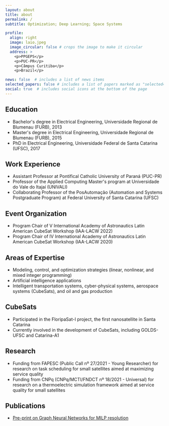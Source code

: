 ```yaml
---
layout: about
title: about
permalink: /
subtitle: Optimization; Deep Learning; Space Systems

profile:
  align: right
  image: laio.jpeg
  image_circular: false # crops the image to make it circular
  address: >
    <p>PPGEPS</p>
    <p>PUC-PR</p>
    <p>Câmpus Curitiba</p>
    <p>Brazil</p>

news: false  # includes a list of news items
selected_papers: false # includes a list of papers marked as "selected={true}"
social: true  # includes social icons at the bottom of the page
---
```


## Education
- Bachelor's degree in Electrical Engineering, Universidade Regional de Blumenau (FURB), 2013
- Master's degree in Electrical Engineering, Universidade Regional de Blumenau (FURB), 2015
- PhD in Electrical Engineering, Universidade Federal de Santa Catarina (UFSC), 2017

## Work Experience
- Assistant Professor at Pontifical Catholic University of Paraná (PUC-PR)
- Professor of the Applied Computing Master's program at Universidade do Vale do Itajaí (UNIVALI)
- Collaborating Professor of the PosAutomação (Automation and Systems Postgraduate Program) at Federal University of Santa Catarina (UFSC)


## Event Organization
- Program Chair of V International Academy of Astronautics Latin American CubeSat Workshop (IAA-LACW 2022)
- Program Chair of IV International Academy of Astronautics Latin American CubeSat Workshop (IAA-LACW 2020)

## Areas of Expertise
- Modeling, control, and optimization strategies (linear, nonlinear, and mixed integer programming) 
- Artificial intelligence applications 
- Intelligent transportation systems, cyber-physical systems, aerospace systems (CubeSats), and oil and gas production 

## CubeSats
- Participated in the FloripaSat-I project, the first nanosatellite in Santa Catarina 
- Currently involved in the development of CubeSats, including GOLDS-UFSC and Catarina-A1 

## Research
- Funding from FAPESC (Public Call nº 27/2021 - Young Researcher) for research on task scheduling for small satellites aimed at maximizing service quality
- Funding from CNPq (CNPq/MCTI/FNDCT nº 18/2021 - Universal) for research on a thermoelectric simulation framework aimed at service quality for small satellites 

## Publications
- [Pre-print on Graph Neural Networks for MILP resolution](https://arxiv.org/abs/2303.13773)
